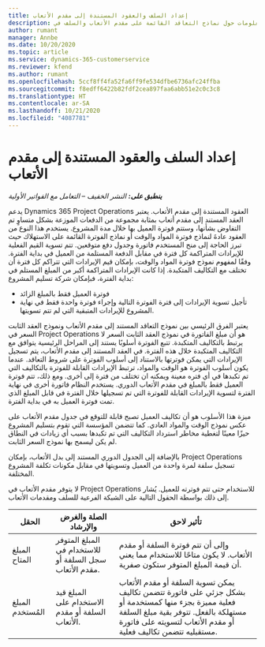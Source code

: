 ```yaml
---
title: إعداد السلف والعقود المستندة إلى مقدم الأتعاب
description: يقدم هذا الموضوع معلومات حول نماذج التعاقد القائمة على مقدم الأتعاب والسلف في Project Operations.
author: rumant
manager: Annbe
ms.date: 10/20/2020
ms.topic: article
ms.service: dynamics-365-customerservice
ms.reviewer: kfend
ms.author: rumant
ms.openlocfilehash: 5ccf8ff4fa52fa6ff9fe534dfbe6736afc24ffba
ms.sourcegitcommit: f8edff6422b82fdf2cea897faa6abb51e2c0c3c8
ms.translationtype: HT
ms.contentlocale: ar-SA
ms.lasthandoff: 10/21/2020
ms.locfileid: "4087781"
---
```

# <a name="advances-and-retainer-based-contracts"></a>إعداد السلف والعقود المستندة إلى مقدم الأتعاب 


_**ينطبق على:** النشر الخفيف – التعامل مع الفواتير الأولية_

يدعم Dynamics 365 Project Operations العقود المستندة إلى مقدم الأتعاب. يعتبر العقد المستند إلى مقدم أتعاب بمثابة مجموعة من الدفعات الموزعة بشكل متساوٍ تم التفاوض بشأنها، وستتم فوترة العميل بها خلال مدة المشروع. يستخدم هذا النوع من العقود عادةَ لنماذج فوترة المواد والوقت أو نماذج الفوترة القائمة على الاستهلاك حيث تبرز الحاجة إلى منح المستخدم فاتورة وجدول دفع متوقعين. تتم تسوية القيم الفعلية للإيرادات المتراكمة كل فترة في مقابل الدفعة المستلمة من العميل في بداية الفترة. وفقًا لمفهوم نموذج فوترة المواد والوقت، بإمكان قيم الإيرادات التي تتراكم كل فترة أن تختلف مع التكاليف المتكبدة. إذا كانت الإيرادات المتراكمة أكبر من المبلغ المستلم في بداية الفترة، فبإمكان شركة تسليم المشروع:

- فوترة العميل فقط بالمبلغ الزائد 
- تأجيل تسوية الإيرادات إلى فترة الفوترة التالية وإجراء فوترة واحدة فقط في نهاية المشروع للإيرادات المتبقية التي لم تتم تسويتها.

يعتبر الفرق الرئيسي بين نموذج التعاقد المستند إلى مقدم الأتعاب ونموذج العقد الثابت السعر في Project Operations هو أن مبلغ الفاتورة في نموذج العقد الثابت السعر لا يرتبط بالتكاليف المتكبدة. تتبع الفوترة أسلوبًا يستند إلى المراحل الرئيسية يتوافق مع التكاليف المتكبدة خلال هذه الفترة. في العقد المستند إلى مقدم الأتعاب، يتم تسجيل الإيرادات التي يمكن فوترتها بالاستناد إلى أسلوب الفوترة على شروط التعاقد. عندما يكون أسلوب الفوترة هو الوقت والمواد، ترتبط الإيرادات القابلة للفوترة بالتكاليف التي تم تكبدها في أي فتره معينة ويمكنه ان تختلف من فترة إلى أخرى. ومع ذلك، تتم فوترة العميل فقط بالمبلغ في مقدم الأتعاب الدوري. يستخدم النظام فاتورة أخرى في نهاية الفترة لتسوية الإيرادات القابلة للفوترة التي تم تسجيلها خلال الفترة في قابل المبلغ الذي تمت فوترة العميل به في بداية الفترة.

ميزة هذا الأسلوب هو أن تكاليف العميل تصبح قابلة للتوقع في جدول مقدم الأتعاب على عكس نموذج الوقت والمواد العادي. كما تتضمن المؤسسة التي تقوم بتسليم المشروع حيزًا معينًا لتغطية مخاطر استرداد التكاليف التي تم تكبدها بسبب أي زيادات في النطاق لم يكن ليسمح بها نموذج السعر الثابت.

بالإضافة إلى الجدول الدوري المستند إلى بدل الأتعاب، بإمكان Project Operations تسجيل سلفة لمرة واحدة من العميل وتسويتها في مقابل مكونات تكلفة المشروع المختلفة.

لا يتوفر مقدم الأتعاب في Project Operations للاستخدام حتى تتم فوترته للعميل. يُشار إلى ذلك بواسطة الحقول التالية على الشبكة الفرعية للسلف ومقدمات الأتعاب.

| الحقل | الصلة والغرض والإرشاد | تأثير لاحق |
| --- | --- | --- |
| المبلغ المتاح | المبلغ المتوفر للاستخدام في سجل السلفة أو مقدم الأتعاب. | وإلى أن تتم فوترة السلفة أو مقدم الأتعاب. لا يكون متاحًا للاستخدام مما يعني أن قيمة المبلغ المتوفر ستكون صفرية. |
| ‏‫المبلغ المُستخدم | المبلغ قيد الاستخدام على السلفة أو مقدم الأتعاب. | يمكن تسوية السلفة أو مقدم الأتعاب بشكل جزئي على فاتورة تتضمن تكاليف فعلية مميزة بجزء منها كمستخدمة أو مستهلكة بالفعل. تتوفر بقية مبلغ السلفة أو مقدم الأتعاب لتسويته على فاتورة مستقبليه تتضمن تكاليف فعلية. |
